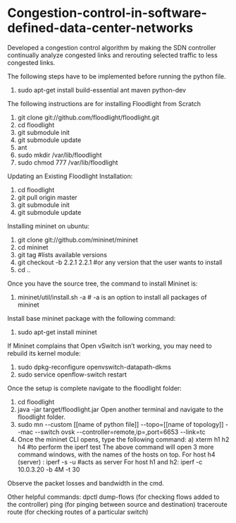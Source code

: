 # Congestion-control-in-software-defined-data-center-networks
Developed a congestion control algorithm by making the SDN controller continually analyze congested links and rerouting selected traffic to less congested links.

The following steps have to be implemented before running the python file.

1) sudo apt-get install build-essential ant maven python-dev

The following instructions are for installing Floodlight from Scratch

1) git clone git://github.com/floodlight/floodlight.git
2) cd floodlight
3) git submodule init
4) git submodule update
5) ant
6) sudo mkdir /var/lib/floodlight
7) sudo chmod 777 /var/lib/floodlight

Updating an Existing Floodlight Installation:

1) cd floodlight
2) git pull origin master
3) git submodule init
4) git submodule update

Installing mininet on ubuntu:
1) git clone git://github.com/mininet/mininet
2) cd mininet
3) git tag 			#lists available versions
4) git checkout -b 2.2.1 2.2.1    #or any version that the user wants to install
5) cd ..

Once you have the source tree, the command to install Mininet is:
1) mininet/util/install.sh -a  # -a is an option to install all packages of mininet

Install base mininet package with the following command:
1) sudo apt-get install mininet

If Mininet complains that Open vSwitch isn’t working, you may need to rebuild its kernel module:
1) sudo dpkg-reconfigure openvswitch-datapath-dkms
2) sudo service openflow-switch restart

Once the setup is complete navigate to the floodlight folder:
1) cd floodlight 
2) java -jar target/floodlight.jar
Open another terminal and navigate to the floodlight folder.
3) sudo mn --custom [[name of python file]] --topo=[[name of topology]] --mac --switch ovsk --controller=remote,ip=<controller-ip>,port=6653 --link=tc
4) Once the mininet CLI opens, type the following command:
a) xterm h1 h2 h4 						#to perform the iperf test
The above command will open 3 more command windows, with the names of the hosts on top.
For host h4 (server) : iperf -s -u                 #acts as server
For host h1 and h2: iperf -c 10.0.3.20 -b 4M -t 30

Observe the packet losses and bandwidth in the cmd.

Other helpful commands: dpctl dump-flows (for checking flows added to the controller)
						ping (for pinging between source and destination)
						traceroute
						<switch> route  (for checking routes of a particular switch)

